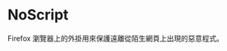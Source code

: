 [Title]: # (NoScript)
[Difficulty]: # (初學者)
[Order]: # (78)

# NoScript

Firefox 瀏覽器上的外掛用來保護遠離從陌生網頁上出現的惡意程式。